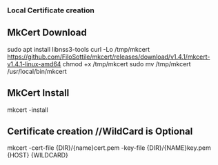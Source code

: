 ### Local Certificate creation

## MkCert Download

sudo apt install libnss3-tools
curl -Lo /tmp/mkcert https://github.com/FiloSottile/mkcert/releases/download/v1.4.1/mkcert-v1.4.1-linux-amd64
chmod +x /tmp/mkcert
sudo mv /tmp/mkcert /usr/local/bin/mkcert

## MkCert Install

mkcert -install

## Certificate creation //WildCard is Optional

mkcert -cert-file {DIR}/{name}cert.pem -key-file {DIR}/{NAME}key.pem {HOST} {WILDCARD}

